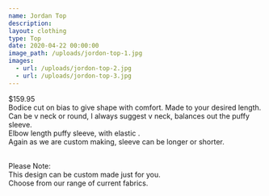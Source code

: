 ```yaml
---
name: Jordan Top
description:
layout: clothing
type: Top
date: 2020-04-22 00:00:00
image_path: /uploads/jordon-top-1.jpg
images:
  - url: /uploads/jordon-top-2.jpg
  - url: /uploads/jordon-top-3.jpg
---
```


$159.95<br>Bodice cut on bias to give shape with comfort. Made to your desired length.<br>Can be v neck or round, I always suggest v neck, balances out the puffy sleeve.<br>Elbow length puffy sleeve, with elastic . <br>Again as we are custom making, sleeve can be longer or shorter.

<br>Please Note:<br>This design can be custom made just for you.<br>Choose from our range of current fabrics.
